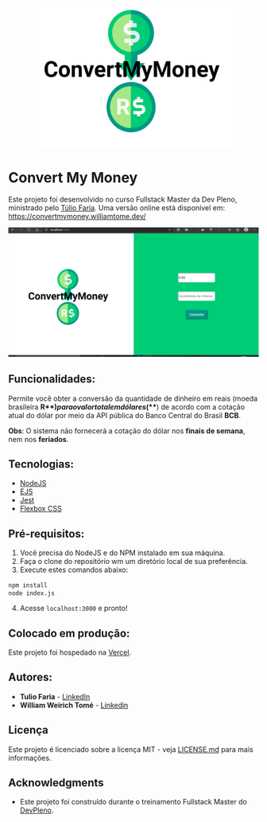 <p align="center">
  <a href="https://convertmymoney-tawny.vercel.app/">
    <img src="./logo-new.png" width="400" alt="Convert My Money"/>
  </a>
</p>

# Convert My Money

Este projeto foi desenvolvido no curso Fullstack Master da Dev Pleno, ministrado pelo [Túlio Faria](https://tuliofaria.dev/). Uma versão online está disponível em: https://convertmymoney.williamtome.dev/

![Preview](https://github.com/williamtome/convertmymoney/blob/master/convertmymoney-new.gif?raw=true)

## Funcionalidades:
Permite você obter a conversão da quantidade de dinheiro em reais (moeda brasileira **R$**) para o valor total em dólares (**$**) de acordo com a cotação atual do dólar por meio da API pública do Banco Central do Brasil **BCB**.

__Obs__: O sistema não fornecerá a cotação do dólar nos **finais de semana**, nem nos **feriados**.

## Tecnologias:

* [NodeJS](https://nodejs.org/en/)
* [EJS](https://ejs.co/)
* [Jest](https://jestjs.io/)
* [Flexbox CSS](https://developer.mozilla.org/pt-BR/docs/Learn/CSS/CSS_layout/Flexbox)

## Pré-requisitos:

1. Você precisa do NodeJS e do NPM instalado em sua máquina.
2. Faça o clone do repositório wm um diretório local de sua preferência.
3. Execute estes comandos abaixo:
```
npm install
node index.js
```
4. Acesse <code>localhost:3000</code> e pronto!

## Colocado em produção:

Este projeto foi hospedado na [Vercel]('https://vercel.com).

## Autores:

* **Tulio Faria** - [LinkedIn](https://www.linkedin.com/in/tuliofaria/)
* **William Weirich Tomé** - [Linkedin](https://www.linkedin.com/in/williamtome/)

## Licença

Este projeto é licenciado sobre a licença MIT - veja [LICENSE.md](LICENSE.md) para mais informações.

## Acknowledgments

* Este projeto foi construído durante o treinamento Fullstack Master do [DevPleno](https://devpleno.com).

